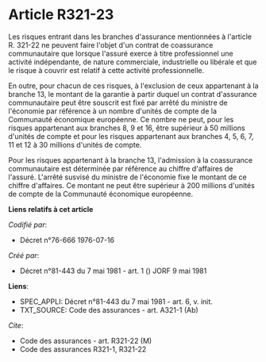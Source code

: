 # Article R321-23

Les risques entrant dans les branches d'assurance mentionnées à l'article R. 321-22 ne peuvent faire l'objet d'un contrat de
coassurance communautaire que lorsque l'assuré exerce à titre professionnel une activité indépendante, de nature commerciale,
industrielle ou libérale et que le risque à couvrir est relatif à cette activité professionnelle.

En outre, pour chacun de ces risques, à l'exclusion de ceux appartenant à la branche 13, le montant de la garantie à partir
duquel un contrat d'assurance communautaire peut être souscrit est fixé par arrêté du ministre de l'économie par référence à
un nombre d'unités de compte de la Communauté économique européenne. Ce nombre ne peut, pour les risques appartenant aux
branches 8, 9 et 16, être supérieur à 50 millions d'unités de compte et pour les risques appartenant aux branches 4, 5, 6, 7,
11 et 12 à 30 millions d'unités de compte.

Pour les risques appartenant à la branche 13, l'admission à la coassurance communautaire est déterminée par référence au
chiffre d'affaires de l'assuré. L'arrêté susvisé du ministre de l'économie fixe le montant de ce chiffre d'affaires. Ce
montant ne peut être supérieur à 200 millions d'unités de compte de la Communauté économique européenne.

**Liens relatifs à cet article**

_Codifié par_:

  - Décret n°76-666 1976-07-16

_Créé par_:

  - Décret n°81-443 du 7 mai 1981 - art. 1 () JORF 9 mai 1981

**Liens**:

  - SPEC_APPLI: Décret n°81-443 du 7 mai 1981 - art. 6, v. init.
  - TXT_SOURCE: Code des assurances - art. A321-1 (Ab)

_Cite_:

  - Code des assurances - art. R321-22 (M)
  - Code des assurances R321-1, R321-22

